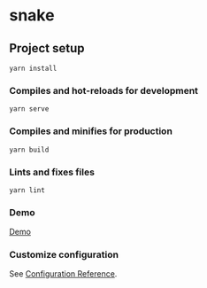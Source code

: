 # snake

## Project setup
```
yarn install
```

### Compiles and hot-reloads for development
```
yarn serve
```

### Compiles and minifies for production
```
yarn build
```

### Lints and fixes files
```
yarn lint
```

### Demo
[Demo](https://hj29.github.io/snake/)

### Customize configuration
See [Configuration Reference](https://cli.vuejs.org/config/).

